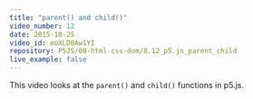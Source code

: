 ```yaml
---
title: "parent() and child()"
video_number: 12
date: 2015-10-25
video_id: eoXLD0Aw1YI
repository: P5JS/08-html-css-dom/8.12_p5.js_parent_child
live_example: false
---
```


This video looks at the `parent()` and `child()` functions in p5.js.
